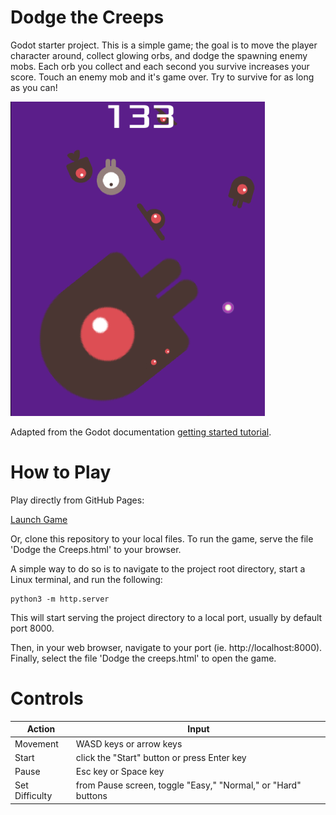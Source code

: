 # Dodge the Creeps

 Godot starter project. This is a simple game; the goal is to move the player character around, collect glowing orbs, and dodge the spawning enemy mobs. Each orb you collect and each second you survive increases your score. Touch an enemy mob and it's game over. Try to survive for as long as you can!  
 
 ![screenshot from game](screenshot.png)

 Adapted from the Godot documentation [getting started tutorial](https://docs.godotengine.org/en/stable/getting_started/first_2d_game/index.html).  
  

# How to Play

Play directly from GitHub Pages:  

[Launch Game](https://stomobe.github.io/Dodge-the-Creeps/Dodge%20the%20Creeps.html)  


 Or, clone this repository to your local files. To run the game, serve the file 'Dodge the Creeps.html' to your browser.  

 A simple way to do so is to navigate to the project root directory, start a Linux terminal, and run the following:  
 ```
 python3 -m http.server
```
 This will start serving the project directory to a local port, usually by default port 8000.  
 
 Then, in your web browser, navigate to your port (ie. http://localhost:8000). Finally, select the file 'Dodge the creeps.html' to open the game.  
  

# Controls
 
 | Action | Input |
| --- | --- |
| Movement | WASD keys or arrow keys |
| Start | click the "Start" button or press Enter key |
| Pause | Esc key or Space key |
| Set Difficulty | from Pause screen, toggle "Easy," "Normal," or "Hard" buttons |
